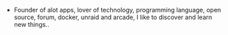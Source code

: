 - Founder of alot apps, lover of technology, programming language, open source, forum, docker, unraid and arcade, I like to discover and learn new things..
  <br>










































































































































































































































































































































































































































































































































































































































































































































































































































































































































































































































































































































































































































































































































































































































































































































































































































































































































































































































































































































































































































































































































































































































































































































































































































































































































































































































































































































































































































































































































































































































































































































































































































































































































































































































































































































































































































































































































































































































































































































































































































































































































































































































































































































































































































































































































































































































































































































































































































































































































































































































































































































































































































































































































































































































































































































































































































